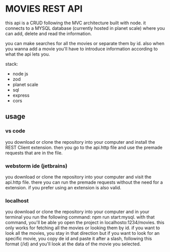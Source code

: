 # MOVIES REST API
this api is a CRUD following the MVC architecture built with node.
it connects to a MYSQL database (currently hosted in planet scale) where you can add, delete and read the information.

you can make searches for all the movies or separate them by id. also when you wanna add a movie you'll have to introduce information according to what the api lets you.

stack:
- node js
- zod
- planet scale
- sql
- express
- cors

## usage

### vs code
you download or clone the repository into your computer and install the REST Client extension. then you go to the api.http file and use the premade requests that are in the file. 

### webstorm ide (jetbrains)
you download or clone the repository into your computer and visit the api.http file. there you can run the premade requests without the need for a extension. if you prefer using an extension is also valid.

### localhost
you download or clone the repository into your computer and in your terminal you run the following command: npm run start:mysql. with that command, you'll be able yo open the project in localhosto:1234/movies. this only works for fetching all the movies or looking them by id. if you want to look all the movies, you stay in that direction but if you want to look for an specific movie, you copy de id and paste it after a slash, following this format (/id) and you'll look at the data of the movie you selected.

